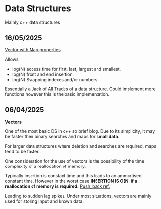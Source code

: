 # __Data Structures__

Mainly c++ data structures

## 16/05/2025

[Vector with Map properties](https://github.com/sineOnTan/DSA_Blog/blob/main/dualMap.cpp)

Allows 
- log(N) access time for first, last, largest and smallest.
- log(N) front and end insertion
- log(N) Swapping indexes and/or numbers

Essentially a Jack of All Trades of a data structure. Could implement more functions however this is the basic implementation.

## 06/04/2025

__Vectors__

One of the most basic DS in c++ so brief blog.
Due to its simplicity, it may be faster then binary searches and maps for **small data**.

For larger data structures where deletion and searches are required, maps tend to be faster.

One consideration for the use of vectors is the possibility of the time complexity of a reallocation of memory.

Typically insertion is constant time and this leads to an ammortised constant time. However in the worst case **INSERTION IS O(N) if a reallocation of memory is required.** [Push_back ref.](https://en.cppreference.com/w/cpp/container/vector/push_back)

Leading to sudden lag spikes. Under most situations, vectors are mainly used for storing input and known data.

